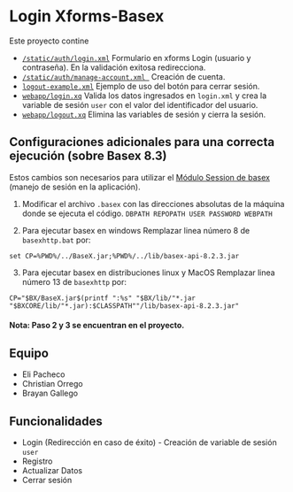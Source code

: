 Login Xforms-Basex 
==================
Este proyecto contine 
* [ ```/static/auth/login.xml```](/basex/webapp/static/auth/login.xml) Formulario en xforms Login (usuario y contraseña). En la validación exitosa redirecciona. 
* [```/static/auth/manage-account.xml ```](/basex/webapp/static/auth/manage-account.xml)  Creación de cuenta.
* [```logout-example.xml```](/basex/webapp/static/auth/logout-example.xml) Ejemplo de uso del botón para cerrar sesión.
* [```webapp/login.xq```](/basex/webapp/login.xq) Valida los datos ingresados en ```login.xml``` y crea la variable de sesión ```user``` con el valor del identificador del usuario. 
* [```webapp/logout.xq```](/basex/webapp/logout.xq) Elimina las variables de sesión y cierra la sesión. 

## Configuraciones adicionales para una correcta ejecución (sobre Basex 8.3) ##
Estos cambios son necesarios para utilizar el [Módulo Session de basex](http://docs.basex.org/wiki/Session_Module) (manejo de sesión en la aplicación).

1. Modificar el archivo ```.basex``` con las direcciones absolutas de la máquina donde se ejecuta el código. 
```DBPATH REPOPATH USER PASSWORD WEBPATH```

2. Para ejecutar basex en windows
Remplazar linea número 8 de ```basexhttp.bat``` por:

```set CP=%PWD%/../BaseX.jar;%PWD%/../lib/basex-api-8.2.3.jar```

3. Para ejecutar basex en distribuciones linux y MacOS
Remplazar linea número 13 de ```basexhttp``` por: 

```CP="$BX/BaseX.jar$(printf ":%s" "$BX/lib/"*.jar "$BXCORE/lib/"*.jar):$CLASSPATH""/lib/basex-api-8.2.3.jar"```

#### Nota: Paso 2 y 3 se encuentran en el proyecto.  
## Equipo 
* Eli Pacheco 
* Christian Orrego
* Brayan Gallego 

## Funcionalidades  
* Login (Redirección en caso de éxito) - Creación de variable de sesión ```user```
* Registro 
* Actualizar Datos 
* Cerrar sesión 